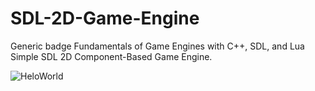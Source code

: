 # SDL-2D-Game-Engine
Generic badge Fundamentals of Game Engines with C++, SDL, and Lua
Simple SDL 2D Component-Based Game Engine.

![HeloWorld](https://user-images.githubusercontent.com/78105875/134426288-7b9a7f14-752e-4341-8547-4d5854aad002.gif)
